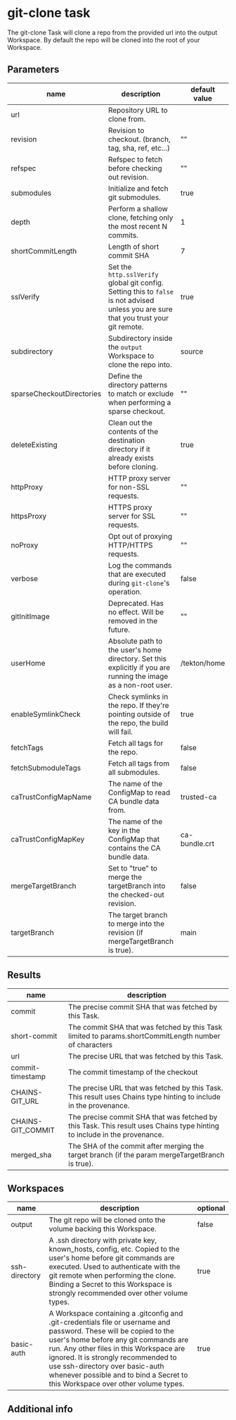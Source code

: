 # git-clone task

The git-clone Task will clone a repo from the provided url into the output Workspace. By default the repo will be cloned into the root of your Workspace.

## Parameters
|name|description|default value|required|
|---|---|---|---|
|url|Repository URL to clone from.||true|
|revision|Revision to checkout. (branch, tag, sha, ref, etc...)|""|false|
|refspec|Refspec to fetch before checking out revision.|""|false|
|submodules|Initialize and fetch git submodules.|true|false|
|depth|Perform a shallow clone, fetching only the most recent N commits.|1|false|
|shortCommitLength|Length of short commit SHA|7|false|
|sslVerify|Set the `http.sslVerify` global git config. Setting this to `false` is not advised unless you are sure that you trust your git remote.|true|false|
|subdirectory|Subdirectory inside the `output` Workspace to clone the repo into.|source|false|
|sparseCheckoutDirectories|Define the directory patterns to match or exclude when performing a sparse checkout.|""|false|
|deleteExisting|Clean out the contents of the destination directory if it already exists before cloning.|true|false|
|httpProxy|HTTP proxy server for non-SSL requests.|""|false|
|httpsProxy|HTTPS proxy server for SSL requests.|""|false|
|noProxy|Opt out of proxying HTTP/HTTPS requests.|""|false|
|verbose|Log the commands that are executed during `git-clone`'s operation.|false|false|
|gitInitImage|Deprecated. Has no effect. Will be removed in the future.|""|false|
|userHome|Absolute path to the user's home directory. Set this explicitly if you are running the image as a non-root user. |/tekton/home|false|
|enableSymlinkCheck|Check symlinks in the repo. If they're pointing outside of the repo, the build will fail. |true|false|
|fetchTags|Fetch all tags for the repo.|false|false|
|fetchSubmoduleTags|Fetch all tags from all submodules.|false|false|
|caTrustConfigMapName|The name of the ConfigMap to read CA bundle data from.|trusted-ca|false|
|caTrustConfigMapKey|The name of the key in the ConfigMap that contains the CA bundle data.|ca-bundle.crt|false|
|mergeTargetBranch|Set to "true" to merge the targetBranch into the checked-out revision.|false|false|
|targetBranch|The target branch to merge into the revision (if mergeTargetBranch is true).|main|false|

## Results
|name|description|
|---|---|
|commit|The precise commit SHA that was fetched by this Task.|
|short-commit|The commit SHA that was fetched by this Task limited to params.shortCommitLength number of characters|
|url|The precise URL that was fetched by this Task.|
|commit-timestamp|The commit timestamp of the checkout|
|CHAINS-GIT_URL|The precise URL that was fetched by this Task. This result uses Chains type hinting to include in the provenance.|
|CHAINS-GIT_COMMIT|The precise commit SHA that was fetched by this Task. This result uses Chains type hinting to include in the provenance.|
|merged_sha|The SHA of the commit after merging the target branch (if the param mergeTargetBranch is true).|

## Workspaces
|name|description|optional|
|---|---|---|
|output|The git repo will be cloned onto the volume backing this Workspace.|false|
|ssh-directory|A .ssh directory with private key, known_hosts, config, etc. Copied to the user's home before git commands are executed. Used to authenticate with the git remote when performing the clone. Binding a Secret to this Workspace is strongly recommended over other volume types. |true|
|basic-auth|A Workspace containing a .gitconfig and .git-credentials file or username and password. These will be copied to the user's home before any git commands are run. Any other files in this Workspace are ignored. It is strongly recommended to use ssh-directory over basic-auth whenever possible and to bind a Secret to this Workspace over other volume types. |true|

## Additional info
